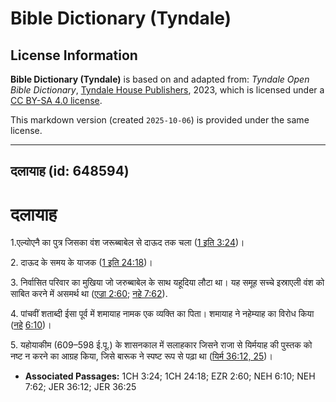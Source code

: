 # Bible Dictionary (Tyndale)

## License Information

**Bible Dictionary (Tyndale)** is based on and adapted from: _Tyndale Open Bible Dictionary_, [Tyndale House Publishers](https://tyndaleopenresources.com/), 2023, which is licensed under a [CC BY-SA 4.0 license](https://creativecommons.org/licenses/by-sa/4.0/legalcode.en).

This markdown version (created `2025-10-06`) is provided under the same license.



--------------------------------

## दलायाह (id: 648594)

दलायाह
======

1\.एल्योएनै का पुत्र जिसका वंश जरूब्बाबेल से दाऊद तक चला ([1 इति 3:24](https://ref.ly/1Chr3:24))।

2\. दाऊद के समय के याजक ([1 इति 24:18](https://ref.ly/1Chr24:18))।

3\. निर्वासित परिवार का मुखिया जो जरुब्बाबेल के साथ यहूदिया लौटा था। यह समूह सच्चे इस्राएली वंश को साबित करने में असमर्थ था ([एज्रा 2:60](https://ref.ly/Ezra2:60); [नहे 7:62](https://ref.ly/Neh7:62)).

4\. पांचवीं शताब्दी ईसा पूर्व में शमायाह नामक एक व्यक्ति का पिता। शमायाह ने नहेम्याह का विरोध किया ([नहे](https://ref.ly/Neh7:62) [6:10](https://ref.ly/Neh6:10))।

5\. यहोयाकीम (609–598 ई.पू.) के शासनकाल में सलाहकार जिसने राजा से यिर्मयाह की पुस्तक को नष्ट न करने का आग्रह किया, जिसे बारूक ने स्पष्ट रूप से पढ़ा था ([यिर्म 36:12, 25](https://ref.ly/Jer36:12,Jer36:25))।

* **Associated Passages:** 1CH 3:24; 1CH 24:18; EZR 2:60; NEH 6:10; NEH 7:62; JER 36:12; JER 36:25


